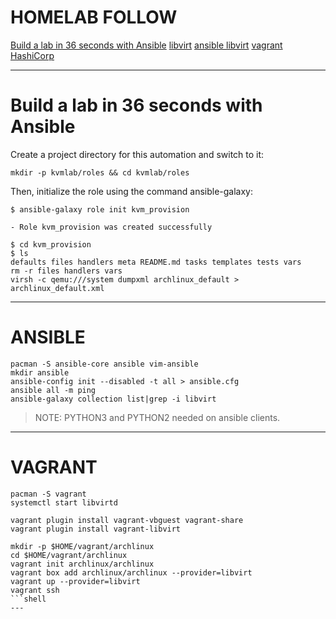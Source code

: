 # HOMELAB FOLLOW
[Build a lab in 36 seconds with Ansible](https://www.redhat.com/sysadmin/build-VM-fast-ansible)
[libvirt](https://wiki.archlinux.org/title/libvirt)
[ansible libvirt](https://docs.ansible.com/ansible/latest/collections/community/libvirt/virt_module.html)
[vagrant](https://wiki.archlinux.org/title/Vagrant)
[HashiCorp](https://learn.hashicorp.com/tutorials/vagrant/getting-started-project-setup?in=vagrant/getting-started)

--- 

# Build a lab in 36 seconds with Ansible

Create a project directory for this automation and switch to it:
```shell
mkdir -p kvmlab/roles && cd kvmlab/roles
```
Then, initialize the role using the command ansible-galaxy:
```shell
$ ansible-galaxy role init kvm_provision

- Role kvm_provision was created successfully
```
```shell
$ cd kvm_provision
$ ls
defaults files handlers meta README.md tasks templates tests vars
rm -r files handlers vars
virsh -c qemu:///system dumpxml archlinux_default > archlinux_default.xml
```


 
---
# ANSIBLE

```shell
pacman -S ansible-core ansible vim-ansible
mkdir ansible
ansible-config init --disabled -t all > ansible.cfg
ansible all -m ping
ansible-galaxy collection list|grep -i libvirt

```
>NOTE: PYTHON3 and PYTHON2 needed on ansible clients.

---
# VAGRANT
```shell
pacman -S vagrant
systemctl start libvirtd

vagrant plugin install vagrant-vbguest vagrant-share
vagrant plugin install vagrant-libvirt

mkdir -p $HOME/vagrant/archlinux
cd $HOME/vagrant/archlinux
vagrant init archlinux/archlinux
vagrant box add archlinux/archlinux --provider=libvirt
vagrant up --provider=libvirt
vagrant ssh
```shell
---
